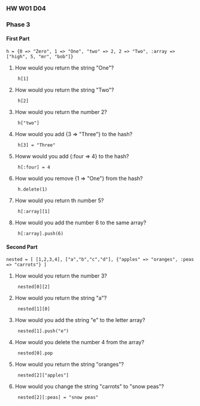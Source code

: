 ### HW W01 D04
### Phase 3

#### First Part

	h = {0 => "Zero", 1 => "One", "two" => 2, 2 => "Two", :array => ["high", 5, "mr", "bob"]}


1. How would you return the string "One"? 
		
		h[1]		
		
2. How would you return the string "Two"? 
		
		h[2]

3. How would you return the number 2?
		
		h["two"]

4. How would you add {3 => "Three"} to the hash?
		
		h[3] = "Three"

5. Howw would you add {:four => 4} to the hash?
		
		h[:four] = 4

6. How would you remove {1 => "One"} from the hash?	
		
		h.delete(1)

7. How would you return th number 5?
		
		h[:array][1]

8. How would you add the number 6 to the same array?
		
		h[:array].push(6)
		
		
#### Second Part

	nested = [ [1,2,3,4], ["a","b","c","d"], {"apples" => "oranges", :peas => "carrots"} ]
		

1. How would you return the number 3?
	
		nested[0][2]
	
2. How would you return the string "a"? 
 		
		nested[1][0]
 		
3. How would you add the string "e" to the letter array?
	
		nested[1].push("e")

4. How would you delete the number 4 from the array?

		nested[0].pop

5. How would you return the string "oranges"?

		nested[2]["apples"]

6. How would you change the string "carrots" to "snow peas"?

		nested[2][:peas] = "snow peas"
		
	